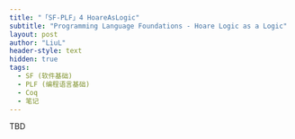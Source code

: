 ```yaml
---
title: "「SF-PLF」4 HoareAsLogic"
subtitle: "Programming Language Foundations - Hoare Logic as a Logic"
layout: post
author: "LiuL"
header-style: text
hidden: true
tags:
  - SF (软件基础)
  - PLF (编程语言基础)
  - Coq
  - 笔记
---
```


TBD
